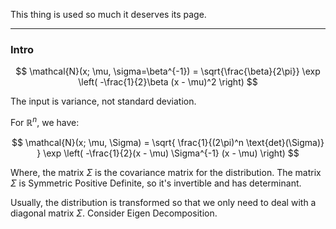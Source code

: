 This thing is used so much it deserves its page. 

---
### **Intro**

$$
\mathcal{N}(x; \mu, \sigma=\beta^{-1}) = 
\sqrt{\frac{\beta}{2\pi}}
\exp \left(
-\frac{1}{2}\beta (x - \mu)^2
\right)
$$

The input is variance, not standard deviation. 

For $\mathbb{R}^{n}$, we have: 

$$
\mathcal{N}(x; \mu, \Sigma) =
\sqrt{
    \frac{1}{(2\pi)^n \text{det}(\Sigma)}
}
\exp \left(
    -\frac{1}{2}(x - \mu) \Sigma^{-1} (x - \mu)
\right)
$$

Where, the matrix $\Sigma$ is the covariance matrix for the distribution. The matrix $\Sigma$ is Symmetric Positive Definite, so it's invertible and has determinant. 

Usually, the distribution is transformed so that we only need to deal with a diagonal matrix $\Sigma$. Consider Eigen Decomposition. 

